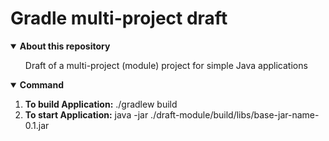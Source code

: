 <!DOCTYPE html>
<html lang="en">
<head>
    <meta charset="UTF-8">
</head>
<body>
    <h1>Gradle multi-project draft</h1>
    <details open>
        <summary><b>About this repository</b></summary>
        <ul>
            Draft of a multi-project (module) project for simple Java applications
        </ul>
    </details>
    <details open>
        <summary><b>Command</b></summary>
        <ol>
            <li><b>To build Application:</b> ./gradlew build</li>
            <li><b>To start Application:</b> java -jar ./draft-module/build/libs/base-jar-name-0.1.jar</li>
        </ol>
    </details>
    <div class="main-content">
    </div>
</body>
</html>